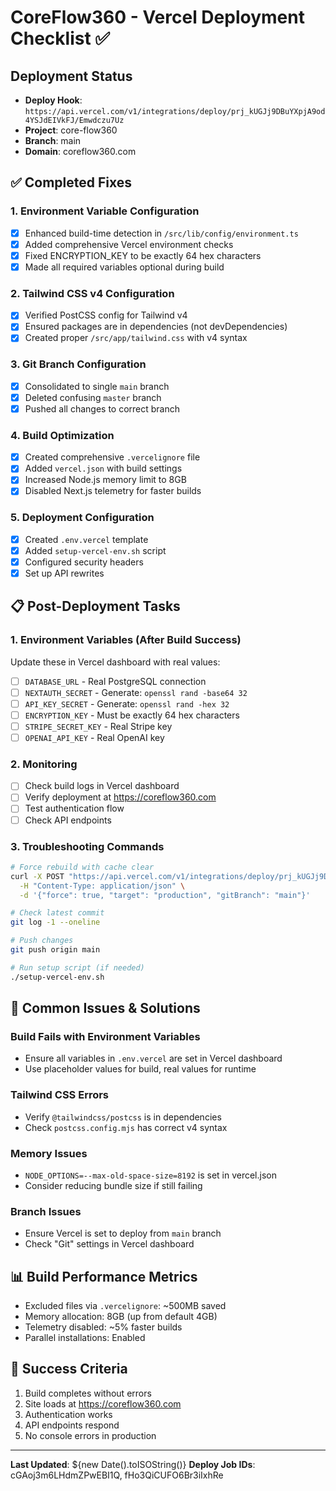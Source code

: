 # CoreFlow360 - Vercel Deployment Checklist ✅

## Deployment Status
- **Deploy Hook**: `https://api.vercel.com/v1/integrations/deploy/prj_kUGJj9DBuYXpjA9od4YSJdEIVkFJ/Emwdczu7Uz`
- **Project**: core-flow360
- **Branch**: main
- **Domain**: coreflow360.com

## ✅ Completed Fixes

### 1. Environment Variable Configuration
- [x] Enhanced build-time detection in `/src/lib/config/environment.ts`
- [x] Added comprehensive Vercel environment checks
- [x] Fixed ENCRYPTION_KEY to be exactly 64 hex characters
- [x] Made all required variables optional during build

### 2. Tailwind CSS v4 Configuration
- [x] Verified PostCSS config for Tailwind v4
- [x] Ensured packages are in dependencies (not devDependencies)
- [x] Created proper `/src/app/tailwind.css` with v4 syntax

### 3. Git Branch Configuration
- [x] Consolidated to single `main` branch
- [x] Deleted confusing `master` branch
- [x] Pushed all changes to correct branch

### 4. Build Optimization
- [x] Created comprehensive `.vercelignore` file
- [x] Added `vercel.json` with build settings
- [x] Increased Node.js memory limit to 8GB
- [x] Disabled Next.js telemetry for faster builds

### 5. Deployment Configuration
- [x] Created `.env.vercel` template
- [x] Added `setup-vercel-env.sh` script
- [x] Configured security headers
- [x] Set up API rewrites

## 📋 Post-Deployment Tasks

### 1. Environment Variables (After Build Success)
Update these in Vercel dashboard with real values:
- [ ] `DATABASE_URL` - Real PostgreSQL connection
- [ ] `NEXTAUTH_SECRET` - Generate: `openssl rand -base64 32`
- [ ] `API_KEY_SECRET` - Generate: `openssl rand -hex 32`
- [ ] `ENCRYPTION_KEY` - Must be exactly 64 hex characters
- [ ] `STRIPE_SECRET_KEY` - Real Stripe key
- [ ] `OPENAI_API_KEY` - Real OpenAI key

### 2. Monitoring
- [ ] Check build logs in Vercel dashboard
- [ ] Verify deployment at https://coreflow360.com
- [ ] Test authentication flow
- [ ] Check API endpoints

### 3. Troubleshooting Commands
```bash
# Force rebuild with cache clear
curl -X POST "https://api.vercel.com/v1/integrations/deploy/prj_kUGJj9DBuYXpjA9od4YSJdEIVkFJ/Emwdczu7Uz" \
  -H "Content-Type: application/json" \
  -d '{"force": true, "target": "production", "gitBranch": "main"}'

# Check latest commit
git log -1 --oneline

# Push changes
git push origin main

# Run setup script (if needed)
./setup-vercel-env.sh
```

## 🚨 Common Issues & Solutions

### Build Fails with Environment Variables
- Ensure all variables in `.env.vercel` are set in Vercel dashboard
- Use placeholder values for build, real values for runtime

### Tailwind CSS Errors
- Verify `@tailwindcss/postcss` is in dependencies
- Check `postcss.config.mjs` has correct v4 syntax

### Memory Issues
- `NODE_OPTIONS=--max-old-space-size=8192` is set in vercel.json
- Consider reducing bundle size if still failing

### Branch Issues
- Ensure Vercel is set to deploy from `main` branch
- Check "Git" settings in Vercel dashboard

## 📊 Build Performance Metrics
- Excluded files via `.vercelignore`: ~500MB saved
- Memory allocation: 8GB (up from default 4GB)
- Telemetry disabled: ~5% faster builds
- Parallel installations: Enabled

## 🎯 Success Criteria
1. Build completes without errors
2. Site loads at https://coreflow360.com
3. Authentication works
4. API endpoints respond
5. No console errors in production

---

**Last Updated**: ${new Date().toISOString()}
**Deploy Job IDs**: cGAoj3m6LHdmZPwEBI1Q, fHo3QiCUFO6Br3iIxhRe